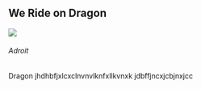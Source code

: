 <div class="d-flex flex-row justify-content-between">
<h2 class="blog-item-header text-left">We Ride on Dragon</h2>
<img src="assets/img/star.svg">
</div>
<h6 class="blog-item-author text-left">Adroit</h6>
<p class="blog-item-content text-left">Dragon jhdhbfjxlcxclnvnvlknfxllkvnxk jdbffjncxjcbjnxjcc</p>
